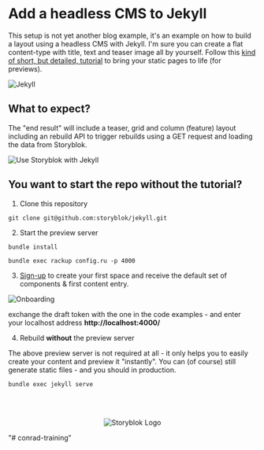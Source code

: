 # Add a headless CMS to Jekyll

This setup is not yet another blog example, it's an example on how to build a layout using a headless CMS with Jekyll. I'm sure you can create a flat content-type with title, text and teaser image all by yourself. Follow this [kind of short, but detailed, tutorial](https://www.storyblok.com/tp/headless-cms-jekyll) to bring your static pages to life (for previews).

![Jekyll](https://img.storyblok.com/wrJXkdfvlNMItQLFNBt0wjWGp14=/764x0/f/39898/1419x322/a7d54ce659/jekyll-logo.png)

## What to expect?

The "end result" will include a teaser, grid and column (feature) layout including an rebuild API to trigger rebuilds using a GET request and loading the data from Storyblok.

![Use Storyblok with Jekyll](https://img.storyblok.com/0jpWKkzYPGkLSjsRGATOgrpKGzE=/764x0/f/39898/2914x1646/3363d607f6/jekyll-running-in-storyblok.png)

## You want to start the repo without the tutorial?

1. Clone this repository

```
git clone git@github.com:storyblok/jekyll.git
```

2. Start the preview server

```
bundle install

bundle exec rackup config.ru -p 4000
```

3. [Sign-up](https://app.storyblok.com/#!/signup) to create your first space and receive the default set of components & first content entry.

![Onboarding](https://img.storyblok.com/8O99gZDTbXUfxRVhhlnfOGkcUoE=/764x0/f/39898/3358x1892/3782881d4f/the-on-boarding.png)

exchange the draft token with the one in the code examples - and enter your localhost address **http://localhost:4000/**

4. Rebuild **without** the preview server

The above preview server is not required at all - it only helps you to easily create your content and preview it "instantly". You can (of course) still generate static files - and you should in production.

```
bundle exec jekyll serve
```

<br>
<br>
<p align="center">
<img src="https://a.storyblok.com/f/39898/1c9c224705/storyblok_black.svg" alt="Storyblok Logo">
</p>"# conrad-training" 
